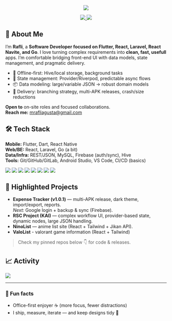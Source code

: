 <!-- Profile README for EnvRfli -->
<p align="center">
  <img src="https://readme-typing-svg.herokuapp.com?&font=Raleway&color=2F80ED&size=28&center=true&vCenter=true&lines=Hi%2C+I'm+M.+Rafli+Agusta+Rizalfa;Flutter+Mobile+Developer;Clean%2C+offline-first+apps" />
</p>

<p align="center">
  <a href="mailto:mrafliagusta@gmail.com">
    <img src="https://img.shields.io/badge/Gmail-mrafliagusta%40gmail.com-EA4335?style=flat&logo=gmail&logoColor=white" />
  </a>
  <a href="https://github.com/EnvRfli">
    <img src="https://img.shields.io/badge/GitHub-EnvRfli-181717?style=flat&logo=github" />
  </a>
  <!-- ⟨optional⟩ add your LinkedIn/Website if available -->
  <!-- <a href="https://www.linkedin.com/in/your-link/">
    <img src="https://img.shields.io/badge/LinkedIn-Connect-0A66C2?style=flat&logo=linkedin&logoColor=white" />
  </a>
  <a href="https://your-portfolio.site">
    <img src="https://img.shields.io/badge/Website-Portfolio-2EC4B6?style=flat&logo=google-chrome&logoColor=white" />
  </a> -->
</p>

## 👋 About Me
I’m **Rafli**, a **Software Developer focused on Flutter, React, Laravel, React Navite, and Go**. I love turning complex requirements into **clean, fast, usefull** apps. I’m comfortable bridging front-end UI with data models, state management, and pragmatic delivery.

- 🧩 Offline-first: Hive/local storage, background tasks  
- 🔁 State management: Provider/Riverpod, predictable async flows  
- 📦 Data modeling: large/variable JSON → robust domain models  
- 🚀 Delivery: branching strategy, multi-APK releases, crash/size reductions  

**Open to** on-site roles and focused collaborations.  
**Reach me:** mrafliagusta@gmail.com

## 🛠️ Tech Stack
**Mobile:** Flutter, Dart, React Native  
**Web/BE:** React, Laravel, Go (a bit)  
**Data/Infra:** REST/JSON, MySQL, Firebase (auth/sync), Hive  
**Tools:** Git/GitHub/GitLab, Android Studio, VS Code, CI/CD (basics)

<p>
  <img src="https://img.shields.io/badge/Flutter-02569B?style=flat&logo=flutter&logoColor=white" />
  <img src="https://img.shields.io/badge/Dart-0175C2?style=flat&logo=dart&logoColor=white" />
  <img src="https://img.shields.io/badge/Provider/Riverpod-333333?style=flat" />
  <img src="https://img.shields.io/badge/Hive-FFAE1A?style=flat" />
  <img src="https://img.shields.io/badge/React-20232A?style=flat&logo=react" />
  <img src="https://img.shields.io/badge/Laravel-FF2D20?style=flat&logo=laravel&logoColor=white" />
  <img src="https://img.shields.io/badge/Firebase-FFCA28?style=flat&logo=firebase&logoColor=white" />
  <img src="https://img.shields.io/badge/MySQL-4479A1?style=flat&logo=mysql&logoColor=white" />
</p>

## 📌 Highlighted Projects
- **Expense Tracker (v1.0.1)** — multi-APK release, dark theme, import/export, reports.  
  _Next:_ Google login + backup & sync (Firebase).
- **RSC Project (KAI)** — complex workflow UI, provider-based state, dynamic nodes, large JSON handling.
- **NinoList** — anime list site (React + Tailwind + Jikan API).
- **ValoList** - valorant game information (React + Tailwind) 

> Check my pinned repos below 👇 for code & releases.

## 📈 Activity
<!-- Snake graph (generated by GitHub Action) -->
<img src="https://github-readme-stats.vercel.app/api?username=EnvRfli&show_icons=true" />

---

### 💬 Fun facts
- Office-first enjoyer ☕ (more focus, fewer distractions)  
- I ship, measure, iterate — and keep designs tidy 🧽
